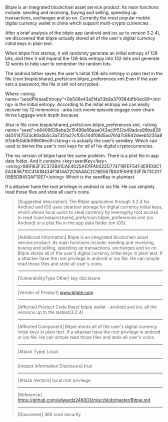 Bitpie is an integrated blockchain asset service product. Its main functions include: sending and receiving, buying and selling, speeding up transactions, exchanges and so on. Currently the most popular mobile digital currency wallet in china which support multi-crypto currencies .

After a brief analysis of the bitpie app (android and ios up to version 3.2.4), we discovered that bitpie actually stored all of the user's digital currency initial keys in plain text.

When bitpie frist startup, it will randomly generate an initial entropy of 128 bits, and then it will expand the 128-bits entropy into 132-bits and generate 12 words to help user to remember the random bits.

The android bither saves the user's initial 128-bits entropy in plain text in the file /com.biepie/shared_prefs/com.bitpie_preferences.xml.Even if the user sets a password, the file is still not encrypted.

Where \<string name="seedPhraseEntropy"\>0b506e43a5f4a53b8a370984dfb0ec89\</string\> is the initial entropy. According to the initial entropy we can easily recover my 12 mnemonics : area lock movie episode engage oven churn thrive luggage work depth because


Also in file /com.biepie/shared_prefs/com.bitpie_preferences.xml, \<string name="seed"\>b8409639eba3c15499e66aaa043ac0f512a49adce99be828d405147533c60a5b5c3a7351a27cf05c144f08d5ad761d7c8642deeb5235a867ebfb0d0b09608ec8\</string\>  is actually the user’s seedkey. Which can used to derive the user's root keys for all of his digital cryptocurrencies. 

The ios version of bitpie have the some problem. There is a plist file in app data folder. And it contains 
\<key\>seedKey\</key\>
	\<string\>889183F3C372B41CAE4025A101FA0022D774719FEF54F4E91D8C1EA3836710C41A1B434F1814A72C6A4AC2C16E567BA01FA91E33F7A73C01709B5DB453AF10E7\</string\>
Which is the seedKey in plaintext.


If a attacker have the root privilege in android or ios file. He can simplely read those files and stole all user’s coins.


> [Suggested description]
> The Bitpie application through 3.2.4 for Android and iOS
> uses cleartext storage for digital currency initial keys, which
> allows local users to steal currency by leveraging root access to
> read /com.biepie/shared_prefs/com.bitpie_preferences.xml (on Android)
> or a plist file in the app data folder (on iOS).
> 
> ------------------------------------------
> 
> [Additional Information]
> Bitpie is an integrated blockchain asset service product. Its main
> functions include: sending and receiving, buying and selling, speeding
> up transactions, exchanges and so on. Bitpie stores all of the user's
> digital currency initial keys in plain text. If a attacker have the
> root privilege in android or ios file. He can simple read those files
> and stole all user's coins.
> 
> ------------------------------------------
> 
> [VulnerabilityType Other]
> key disclosure
> 
> ------------------------------------------
> 
> [Vendor of Product]
> www.bitpie.com
> 
> ------------------------------------------
> 
> [Affected Product Code Base]
> bitpie wallet - android and ios, all the versions up to the lastest(3.2.4)
> 
> ------------------------------------------
> 
> [Affected Component]
> Bitpie stores all of the user's digital currency initial keys in plain
> text. If a attacker have the root privilege in android or ios file. He
> can simple read those files and stole all user's coins.
> 
> ------------------------------------------
> 
> [Attack Type]
> Local
> 
> ------------------------------------------
> 
> [Impact Information Disclosure]
> true
> 
> ------------------------------------------
> 
> [Attack Vectors]
> local root privilege
> 
> ------------------------------------------
> 
> [Reference]
> https://github.com/edwardz246003/misc/blob/master/Bitpie.md
> 
> ------------------------------------------
> 
> [Discoverer]
> 360 core security

